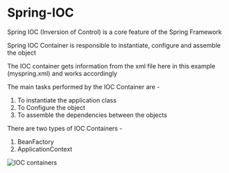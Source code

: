 # Spring-IOC
Spring IOC (Inversion of Control) is a core feature of the Spring Framework


Spring IOC Container is responsible to instantiate, configure and assemble the object

The IOC container gets information from the xml file here in this example (myspring.xml) and works accordingly



The main tasks performed by the IOC Container are -

1. To instantiate the application class
2. To Configure the object
3. To assemble the dependencies between the objects

There are two types of IOC Containers - 
1. BeanFactory
2. ApplicationContext


![IOC containers](https://github.com/PPC2001/Spring-IOC/assets/107803628/160c05d6-255c-4294-a16c-2ff194cda51e)

